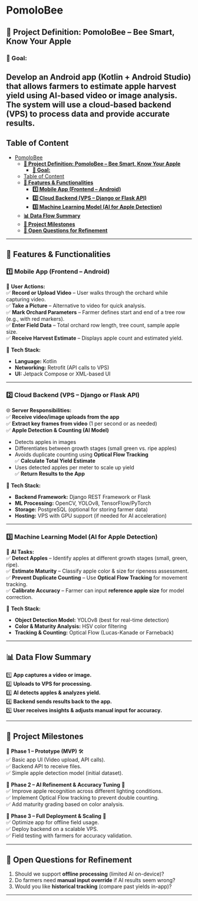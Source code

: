 # PomoloBee
 

## **📌 Project Definition: PomoloBee – Bee Smart, Know Your Apple**

### **🔹 Goal:**  
Develop an **Android app** (Kotlin + Android Studio) that allows farmers to estimate **apple harvest yield** using AI-based **video or image analysis**. The system will use a **cloud-based backend (VPS)** to process data and provide accurate results.  
---
## Table of Content
<!-- TOC -->
- [PomoloBee](#pomolobee)
  - [**📌 Project Definition: PomoloBee – Bee Smart, Know Your Apple**](#project-definition-pomolobee--bee-smart-know-your-apple)
    - [**🔹 Goal:**  ](#goal)
  - [Table of Content](#table-of-content)
  - [**📍 Features & Functionalities**](#features--functionalities)
    - [**1️⃣ Mobile App (Frontend – Android)**](#1-mobile-app-frontend--android)
    - [**2️⃣ Cloud Backend (VPS – Django or Flask API)**](#2-cloud-backend-vps--django-or-flask-api)
    - [**3️⃣ Machine Learning Model (AI for Apple Detection)**](#3-machine-learning-model-ai-for-apple-detection)
  - [**📊 Data Flow Summary**](#data-flow-summary)
  - [**📅 Project Milestones**](#project-milestones)
  - [**📝 Open Questions for Refinement**](#open-questions-for-refinement)
<!-- TOC END -->

---

## **📍 Features & Functionalities**
### **1️⃣ Mobile App (Frontend – Android)**
📱 **User Actions:**  
✅ **Record or Upload Video** – User walks through the orchard while capturing video.  
✅ **Take a Picture** – Alternative to video for quick analysis.  
✅ **Mark Orchard Parameters** – Farmer defines start and end of a tree row (e.g., with red markers).  
✅ **Enter Field Data** – Total orchard row length, tree count, sample apple size.  
✅ **Receive Harvest Estimate** – Displays apple count and estimated yield.  

🔧 **Tech Stack:**  
- **Language:** Kotlin  
- **Networking:** Retrofit (API calls to VPS)  
- **UI:** Jetpack Compose or XML-based UI  

---

### **2️⃣ Cloud Backend (VPS – Django or Flask API)**
🌐 **Server Responsibilities:**  
✅ **Receive video/image uploads from the app**  
✅ **Extract key frames from video** (1 per second or as needed)  
✅ **Apple Detection & Counting (AI Model)**  
   - Detects apples in images  
   - Differentiates between growth stages (small green vs. ripe apples)  
   - Avoids duplicate counting using **Optical Flow Tracking**  
✅ **Calculate Total Yield Estimate**  
   - Uses detected apples per meter to scale up yield  
✅ **Return Results to the App**  

🔧 **Tech Stack:**  
- **Backend Framework:** Django REST Framework or Flask  
- **ML Processing:** OpenCV, YOLOv8, TensorFlow/PyTorch  
- **Storage:** PostgreSQL (optional for storing farmer data)  
- **Hosting:** VPS with GPU support (if needed for AI acceleration)  

---

### **3️⃣ Machine Learning Model (AI for Apple Detection)**
🤖 **AI Tasks:**  
✅ **Detect Apples** – Identify apples at different growth stages (small, green, ripe).  
✅ **Estimate Maturity** – Classify apple color & size for ripeness assessment.  
✅ **Prevent Duplicate Counting** – Use **Optical Flow Tracking** for movement tracking.  
✅ **Calibrate Accuracy** – Farmer can input **reference apple size** for model correction.  

🔧 **Tech Stack:**  
- **Object Detection Model:** YOLOv8 (best for real-time detection)  
- **Color & Maturity Analysis:** HSV color filtering  
- **Tracking & Counting:** Optical Flow (Lucas-Kanade or Farneback)  

---

## **📊 Data Flow Summary**
1️⃣ **App captures a video or image.**  
2️⃣ **Uploads to VPS for processing.**  
3️⃣ **AI detects apples & analyzes yield.**  
4️⃣ **Backend sends results back to the app.**  
5️⃣ **User receives insights & adjusts manual input for accuracy.**  

---

## **📅 Project Milestones**
🔹 **Phase 1 – Prototype (MVP)** 🛠  
✅ Basic app UI (Video upload, API calls).  
✅ Backend API to receive files.  
✅ Simple apple detection model (initial dataset).  

🔹 **Phase 2 – AI Refinement & Accuracy Tuning** 🎯  
✅ Improve apple recognition across different lighting conditions.  
✅ Implement Optical Flow tracking to prevent double counting.  
✅ Add maturity grading based on color analysis.  

🔹 **Phase 3 – Full Deployment & Scaling** 🚀  
✅ Optimize app for offline field usage.  
✅ Deploy backend on a scalable VPS.  
✅ Field testing with farmers for accuracy validation.  

---

## **📝 Open Questions for Refinement**
1. Should we support **offline processing** (limited AI on-device)?  
2. Do farmers need **manual input override** if AI results seem wrong?  
3. Would you like **historical tracking** (compare past yields in-app)?  

---
 